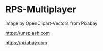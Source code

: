 # RPS-Multiplayer



Image by OpenClipart-Vectors from Pixabay 


https://unsplash.com

https://pixabay.com